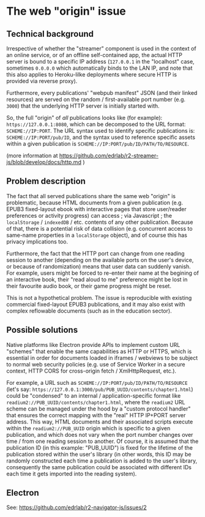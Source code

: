 # The web "origin" issue

## Technical background

Irrespective of whether the "streamer" component is used in the context of an online service, or of an offline self-contained app, the actual HTTP server is bound to a specific IP address (`127.0.0.1` in the "localhost" case, sometimes `0.0.0.0` which automatically binds to the LAN IP, and note that this also applies to Heroku-lilke deployments where secure HTTP is provided via reverse proxy).

Furthermore, every publications' "webpub manifest" JSON (and their linked resources) are served on the random / first-available port number (e.g. `3000`) that the underlying HTTP server is initially started with.

So, the full "origin" of *all* publications looks like (for example): `https://127.0.0.1:8080`, which can be decomposed to the URL format: `SCHEME://IP:PORT`. The URL syntax used to identify specific publications is: `SCHEME://IP:PORT/pub/ID`, and the syntax used to reference specific assets within a given publication is `SCHEME://IP:PORT/pub/ID/PATH/TO/RESOURCE`.

(more information at https://github.com/edrlab/r2-streamer-js/blob/develop/docs/http.md )

## Problem description

The fact that all served publications share the same web "origin" is problematic, because HTML documents from a given publication (e.g. EPUB3 fixed-layout ebook with interactive pages that store user/reader preferences or activity progress) can access ; via Javascript ; the `localStorage` / `indexedDB` / etc. contents of any other publication. Because of that, there is a potential risk of data collision (e.g. concurrent access to same-name properties in a `localStorage` object), and of course this has privacy implications too.

Furthermore, the fact that the HTTP port can change from one reading session to another (depending on the available ports on the user's device, or because of randomization) means that user data can suddenly vanish. For example, users might be forced to re-enter their name at the begining of an interactive book, their "read aloud to me" preference might be lost in their favourite audio book, or their game progress might be reset.

This is not a hypothetical problem. The issue is reproducible with existing commercial fixed-layout EPUB3 publications, and it may also exist with complex reflowable documents (such as in the education sector).

## Possible solutions

Native platforms like Electron provide APIs to implement custom URL "schemes" that enable the same capabilities as HTTP or HTTPS, which is essential in order for documents loaded in iframes / webviews to be subject to normal web security policies (e.g. use of Service Worker in a secure context, HTTP CORS for cross-origin fetch / XmlHttpRequest, etc.).

For example, a URL such as `SCHEME://IP:PORT/pub/ID/PATH/TO/RESOURCE` (let's say: `https://127.0.0.1:3000/pub/PUB_UUID/contents/chapter1.html`) could be "condensed" to an internal / application-specific format like `readium2://PUB_UUID/contents/chapter1.html`, where the `readium2` URL scheme can be managed under the hood by a "custom protocol handler" that ensures the correct mapping with the "real" HTTP IP+PORT server address. This way, HTML documents and their associated scripts execute within the `readium2://PUB_UUID` origin which is specific to a given publication, and which does not vary when the port number changes over time / from one reading session to another. Of course, it is assumed that the publication ID (in this example: "PUB_UUID") is fixed for the lifetime of the publication stored within the user's library (in other words, this ID may be randomly constructed each time a publication is added to the user's library, consequently the same publication could be associated with different IDs each time it gets imported into the reading system).

## Electron

See: https://github.com/edrlab/r2-navigator-js/issues/2
